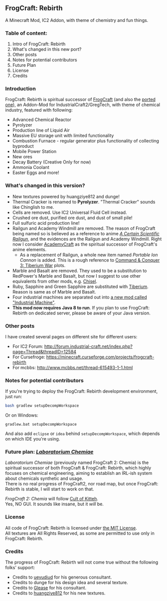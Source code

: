 ## FrogCraft: Rebirth
A Minecraft Mod, IC2 Addon, with theme of chemistry and fun things.

### Table of content:  
 1. Intro of FrogCraft: Rebirth
 2. What's changed in this new port?
 3. Other posts
 3. Notes for potential contributors
 3. Future Plan
 4. License
 5. Credits
 
### Introduction
FrogCraft: Rebirth is spiritual successor of [FrogCraft][link_FrogCraft_original] (and also the [ported one][link_FrogCraft_ported]), an Addon-Mod for IndustrialCraft2/GregTech, with theme of chemical industry, featured with following:
 * Advanced Chemical Reactor
 * Pyrolyzer
 * Production line of Liquid Air
 * Massive EU storage unit with limited functionality
 * Combustion Furnace - regular generator plus functionality of collecting byproduct
 * Mobile Power Station
 * New ores
 * Decay Battery (Creative Only for now)
 * Ammonia Coolant
 * Easter Eggs and more!
 
### What's changed in this version?
 * New textures powered by huangziye812 and dunge!
 * Thermal Cracker is renamed to **Pyrolyzer**. "Thermal Cracker" sounds like Chinglish to me. 
 * Cells are removed. Use IC2 Universal Fluid Cell instead.
 * Crushed ore dust, purified ore dust, and dust of small pile!
 * Full sulfuric acid production line!
 * Railgun and Academy Windmill are removed. The reason of FrogCraft being named so is believed as a reference to anime [_A Certain Scientific Railgun_](https://en.wikipedia.org/wiki/A_Certain_Scientific_Railgun), and the evidences are the Railgun and Academy Windmill. Right now I consider [AcademyCraft][link_ACMOD] as the spiritual successor of FrogCraft's anime elements.
   * As a replacement of Railgun, a whole new item named *Portable Ion Cannon* is added. This is a rough reference to [Command & Conquer 3: Tiberium War](https://en.wikipedia.org/wiki/Command_%26_Conquer_3:_Tiberium_Wars) plots.
 * Marble and Basalt are removed. They used to be a substitution to RedPower's Marble and Basalt, but now I suggest to use other equivalents from other mods, e.g. [Chisel](https://minecraft.curseforge.com/projects/chisel).
 * Ruby, Sapphire and Green Sapphire are substituted with [Tiberium](https://en.wikipedia.org/wiki/Tiberium). Reason is same as of Marble and Basalt.
 * Four industrial machines are separated out into [a new mod called "Industrial Machine"](https://github.com/3TUSK/IndustrialMachine). 
 * **This mod now requires Java 8 to run**. If you plan to use FrogCraft: Rebirth on dedicated server, please be aware of your Java version.

### Other posts
I have created several pages on different site for different users:
* For IC2 Forum: http://forum.industrial-craft.net/index.php?page=Thread&threadID=12584
* For Cursefroge: https://minecraft.curseforge.com/projects/frogcraft-rebirth
* For mcbbs: http://www.mcbbs.net/thread-615493-1-1.html

### Notes for potential contributors
If you're trying to deploy the FrogCraft: Rebirth development environment, just run:
```bash
bash gradlew setupDecompWorkspace
```
Or on Windows:
```batch
gradlew.bat setupDecompWorkspace
```
And also add `eclipse` or `idea` behind `setupDecompWorkspace`, which depends on which IDE you're using.

### Future plan: [_Laboratorium Chemiae_](https://github.com/FrogCraft-Rebirth/LaboratoriumChemiae)
*Laboratorium Chemiae* (previously named FrogCraft 2: Chemia) is the spiritual successor of both FrogCraft & FrogCraft: Rebirth, which highly focuses on chemical engineering, aiming to establish an IRL-ish system about chemicals synthetic and usage.  
There is no real progress of FrogCraft2, nor road map, but once FrogCraft: Rebirth is stable, I will start to work on that.

*FrogCraft 2: Chemia* will follow [Cult of Kitteh][link_CultOfKitteh].  
Yes, NO GUI. It sounds like insane, but it *will* be.

### License
All code of FrogCraft: Rebirth is licensed under [the MIT License](./LICENSE_FrogCraft_Rebirth).  
All textures are All Rights Reserved, as some are permitted to use only in FrogCraft: Rebirth. 

### Credits
The progress of FrogCraft: Rebirth will not come true without the following folks' support:  
 * Credits to [ueyudiud](https://github.com/ueyudiud) for his generous consultant.  
 * Credits to dunge for his design idea and several texture.  
 * Credits to [Glease](https://github.com/Glease) for his consultant.
 * Credits to [huangziye812](http://tieba.baidu.com/home/main?un=huangziye812) for his new textures.

[link_FrogCraft_original]: http://forum.industrial-craft.net/index.php?page=Thread&threadID=9458
[link_FrogCraft_ported]: http://forum.industrial-craft.net/index.php?page=Thread&threadID=10447
[link_ACMOD]: https://github.com/LambdaInnovation/AcademyCraft
[link_CultOfKitteh]: http://asie.pl/kitteh/
